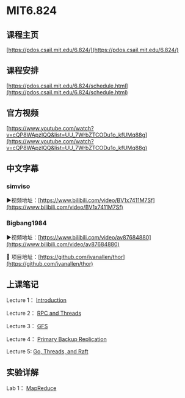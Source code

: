 # MIT6.824

## 课程主页

[https://pdos.csail.mit.edu/6.824/](https://pdos.csail.mit.edu/6.824/)

## 课程安排

[https://pdos.csail.mit.edu/6.824/schedule.html](https://pdos.csail.mit.edu/6.824/schedule.html)

## 官方视频

[https://www.youtube.com/watch?v=cQP8WApzIQQ&list=UU_7WrbZTCODu1o_kfUMq88g](https://www.youtube.com/watch?v=cQP8WApzIQQ&list=UU_7WrbZTCODu1o_kfUMq88g)

## 中文字幕

### simviso

▶视频地址：[https://www.bilibili.com/video/BV1x7411M7Sf](https://www.bilibili.com/video/BV1x7411M7Sf)

### Bigbang1984

▶视频地址：[https://www.bilibili.com/video/av87684880](https://www.bilibili.com/video/av87684880)

🔡 项目地址：[https://github.com/ivanallen/thor](https://github.com/ivanallen/thor)

## 上课笔记

Lecture 1： [Introduction](/notes/分布式/6.824/note/01) 

Lecture 2： [RPC and Threads](/notes/分布式/6.824/note/02) 

Lecture 3： [GFS](/notes/分布式/6.824/note/03) 

Lecture 4： [Primary Backup Replication](/notes/分布式/6.824/note/04)

Lecture 5:  [Go, Threads, and Raft](/notes/分布式/6.824/note/05)

## 实验详解

Lab 1： [MapReduce](/notes/分布式/6.824/lab/01) 